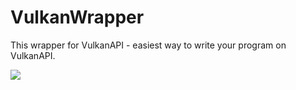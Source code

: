 # VulkanWrapper
This wrapper for VulkanAPI - easiest way to write your program on VulkanAPI.

![](https://github.com/AloySobek/VulkanWrapper/raw/master/resources/Vulkan.svg)
